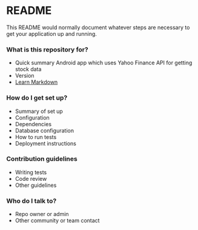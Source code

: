 # README #

This README would normally document whatever steps are necessary to get your application up and running.

### What is this repository for? ###

* Quick summary
Android app which uses Yahoo Finance API for getting stock data
* Version
* [Learn Markdown](https://bitbucket.org/tutorials/markdowndemo)

### How do I get set up? ###

* Summary of set up
* Configuration
* Dependencies
* Database configuration
* How to run tests
* Deployment instructions

### Contribution guidelines ###

* Writing tests
* Code review
* Other guidelines

### Who do I talk to? ###

* Repo owner or admin
* Other community or team contact